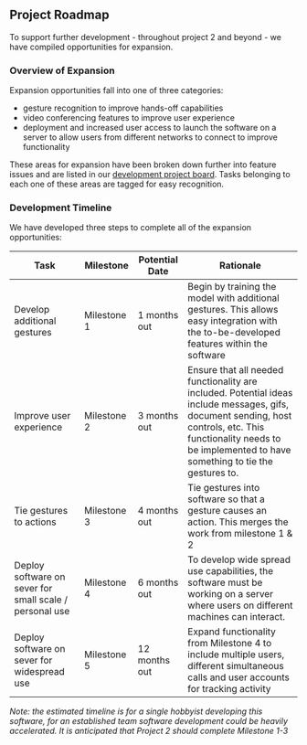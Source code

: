## Project Roadmap 

To support further development - throughout project 2 and beyond - we have compiled opportunities for expansion. 

### Overview of Expansion 

Expansion opportunities fall into one of three categories: 
- gesture recognition to improve hands-off capabilities 
- video conferencing features to improve user experience 
- deployment and increased user access to launch the software on a server to allow users from different networks to connect to improve functionality

These areas for expansion have been broken down further into feature issues and are listed in our [development project board](https://github.com/users/SiddarthR56/projects/1). Tasks belonging to each one of these areas are tagged for easy recognition. 

### Development Timeline 

We have developed three steps to complete all of the expansion opportunities: 

| Task | Milestone | Potential Date | Rationale | 
|------|-----------|----------------|-----------|
| Develop additional gestures | Milestone 1 | 1 months out | Begin by training the model with additional gestures. This allows easy integration with the to-be-developed features within the software | 
| Improve user experience | Milestone 2 | 3 months out | Ensure that all needed functionality are included. Potential ideas include messages, gifs, document sending, host controls, etc. This functionality needs to be implemented to have something to tie the gestures to. | 
| Tie gestures to actions | Milestone 3 | 4 months out | Tie gestures into software so that a gesture causes an action. This merges the work from milestone 1 & 2 | 
| Deploy software on sever for small scale / personal use | Milestone 4 | 6 months out |  To develop wide spread use capabilities, the software must be working on a server where users on different machines can interact. | 
| Deploy software on sever for widespread use | Milestone 5 | 12 months out | Expand functionality from Milestone 4 to include multiple users, different simultaneous calls and user accounts for tracking activity | 

*Note: the estimated timeline is for a single hobbyist developing this software, for an established team software development could be heavily accelerated. It is anticipated that Project 2 should complete Milestone 1-3*
